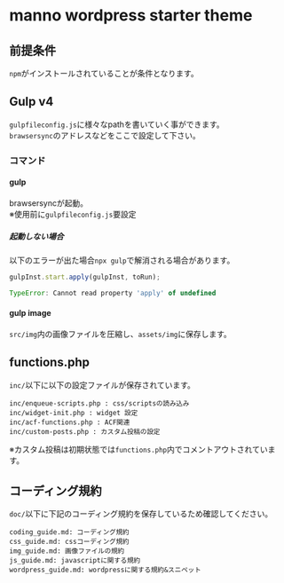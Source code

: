 # manno wordpress starter theme
## 前提条件
`npm`がインストールされていることが条件となります。

## Gulp v4
`gulpfileconfig.js`に様々なpathを書いていく事ができます。  
`brawsersync`のアドレスなどをここで設定して下さい。

### コマンド
#### gulp
brawsersyncが起動。  
※使用前に`gulpfileconfig.js`要設定  

##### 起動しない場合
以下のエラーが出た場合`npx gulp`で解消される場合があります。

```javascript
gulpInst.start.apply(gulpInst, toRun);                   

TypeError: Cannot read property 'apply' of undefined

```

#### gulp image
`src/img`内の画像ファイルを圧縮し、`assets/img`に保存します。  

## functions.php
`inc/`以下に以下の設定ファイルが保存されています。

```
inc/enqueue-scripts.php : css/scriptsの読み込み
inc/widget-init.php : widget 設定
inc/acf-functions.php : ACF関連
inc/custom-posts.php : カスタム投稿の設定
```

※カスタム投稿は初期状態では`functions.php`内でコメントアウトされています。

## コーディング規約

`doc/`以下に下記のコーディング規約を保存しているため確認してください。

```
coding_guide.md: コーディング規約
css_guide.md: cssコーディング規約
img_guide.md: 画像ファイルの規約
js_guide.md: javascriptに関する規約
wordpress_guide.md: wordpressに関する規約&スニペット
```

<!-- 以下、各種リンク -->

[FLOCSS]: https://github.com/hiloki/flocss
[MindBEMding]: https://github.com/juno/bem-methodology-ja/blob/master/definitions.md
[Bootstarp]: https://getbootstrap.com/
[slick]: http://kenwheeler.github.io/slick/
[drawer]: https://github.com/blivesta/drawer
